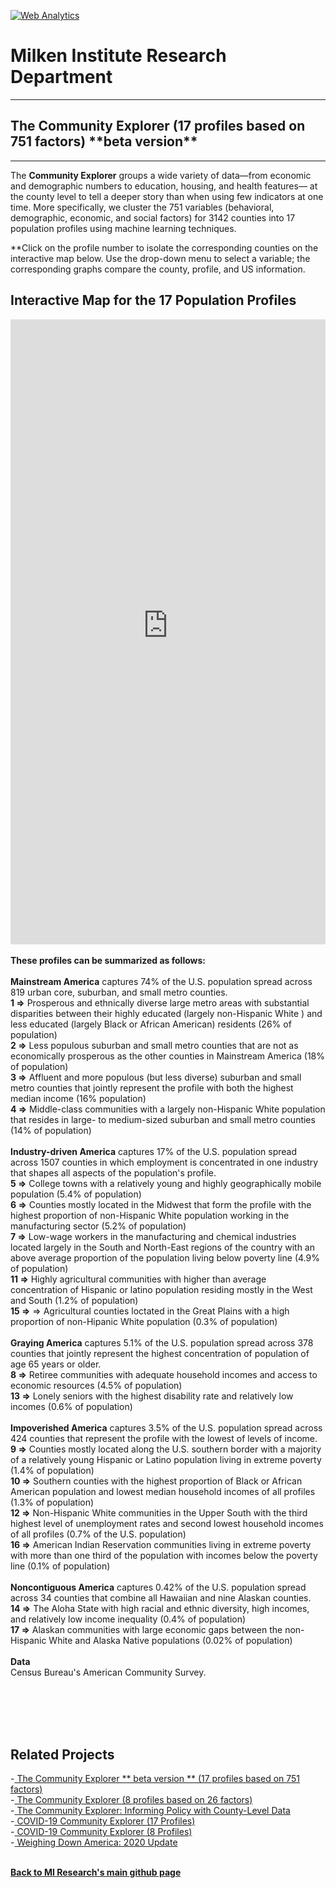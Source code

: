 <br><br>
<head><!-- Global site tag (gtag.js) - Google Analytics -->
<script async src="https://www.googletagmanager.com/gtag/js?id=UA-166686264-2"></script>
<script>
  window.dataLayer = window.dataLayer || [];
  function gtag(){dataLayer.push(arguments);}
  gtag('js', new Date());

  gtag('config', 'UA-166686264-2');
</script>

  <!-- Default Statcounter code for CE 17
https://miresearch.github.io/Community-Explorer-17-profiles/
-->
<script type="text/javascript">
var sc_project=12724919; 
var sc_invisible=1; 
var sc_security="161ec0d3"; 
</script>
<script type="text/javascript"
src="https://www.statcounter.com/counter/counter.js"
async></script>
<noscript><div class="statcounter"><a title="Web Analytics"
href="https://statcounter.com/" target="_blank"><img
class="statcounter"
src="https://c.statcounter.com/12724919/0/161ec0d3/1/"
alt="Web Analytics"
referrerPolicy="no-referrer-when-downgrade"></a></div></noscript>
<!-- End of Statcounter Code -->
  

<meta name="twitter:title" content="Community Explorer">
<meta name="twitter:description" content="The Community Explorer sorts 751 behavioral, demographic, economic, and social factors across 3,192 US counties into 17 community profiles.">
<meta name="twitter:image" content="https://claudelopez.com/wp-content/uploads/2022/03/Screenshot-2022-03-01-123706.png">
<meta name="twitter:card" content="summary_large_image">

<meta property="og:title" content="Community Explorer">
<meta property="og:description" content="The Community Explorer sorts 751 behavioral, demographic, economic, and social factors across 3,142 US counties into 17 community profiles. ;">
<meta property="og:image" content="https://milkeninstitute.org/sites/default/files/GettyImages-1204127705.jpg">
<meta property="og:image:url" content="https://milkeninstitute.org/sites/default/files/GettyImages-1204127705.jpg">
<meta property="og:image:secure_url" content="https://milkeninstitute.org/sites/default/files/GettyImages-1204127705.jpg">
<meta property="og:url" content="https://miresearch.github.io/Community-Explorer/">

</head>

<H1><b>Milken Institute Research Department </b></H1><Hr>

<H2><b> The Community Explorer (17 profiles based on 751 factors) **beta version**</b> </H2> <Hr>

The <b>Community Explorer</b> groups a wide variety of data—from economic and demographic numbers to education, housing, and health features— at the county level to tell a deeper story than when using few indicators at one time. More specifically, we cluster the 751 variables (behavioral, demographic, economic, and social factors) for 3142 counties into 17 population profiles using machine learning techniques.  
  
 **Click on the profile number to isolate the corresponding counties on the interactive map below. Use the drop-down menu to select a variable; the corresponding graphs compare the county, profile, and US information.
<br>
<H2>Interactive Map for the 17 Population Profiles</H2>

<center><iframe src="https://ceproject.azurewebsites.net/" width="100%" height="1000" frameborder="0"></iframe></center>

<br>
<b>These profiles can be summarized as follows:</b>
<br>
<br><b>Mainstream America</B> captures 74% of the U.S. population spread across 819 urban core, suburban, and small metro counties.
<br><b>1 =></b> Prosperous and ethnically diverse large metro areas with substantial disparities between their highly educated (largely non-Hispanic White ) and less educated (largely Black or African American) residents (26% of population)
<br><b>2 =></b> Less populous suburban and small metro counties that are not as economically prosperous as the other counties in Mainstream America (18% of population)
<br><b>3 =></b> Affluent and more populous (but less diverse) suburban and small metro counties that jointly represent the profile with both the highest median income (16% population)
<br><b>4 =></b> Middle-class communities with a largely non-Hispanic White population that resides in large- to medium-sized suburban and small metro counties (14% of population)
<br>
<br><b>Industry-driven America</B> captures 17% of the U.S. population spread across 1507 counties in which employment is concentrated in one industry that shapes all aspects of the population's profile.
<br><b>5 =></b> College towns with a relatively young and highly geographically mobile population (5.4% of population)
<br><b>6 =></b> Counties mostly located in the Midwest that form the profile with the highest proportion of non-Hispanic White population working in the manufacturing sector  (5.2% of population) 
<br><b>7 =></b> Low-wage workers in the manufacturing and chemical industries located largely in the South and North-East regions of the country with an above average proportion of the population living below poverty line (4.9% of population)
<br><b>11 =></b> Highly agricultural communities with higher than average concentration of Hispanic or latino population residing mostly in the West and South (1.2% of population)
<br><b>15 =></b> => Agricultural counties loctated in the Great Plains with a high proportion of non-Hipanic White population (0.3% of population)
<br>
<br><b>Graying America</B> captures 5.1% of the U.S. population spread across 378 counties that jointly represent the highest concentration of population of age 65 years or older. 
<br><b>8 =></b> Retiree communities with adequate household incomes and access to economic resources (4.5% of population) 
<br><b>13 =></b> Lonely seniors with the highest disability rate and relatively low incomes (0.6% of population)
<br>
<br><b>Impoverished America</B> captures 3.5% of the U.S. population spread across 424 counties that represent the profile with the lowest of levels of income.
<br><b>9 =></b> Counties mostly located along the U.S. southern border with a majority of a relatively young Hispanic or Latino population living in extreme poverty (1.4% of population)
<br><b>10 =></b> Southern counties with the highest proportion of Black or African American population and lowest median household incomes of all profiles (1.3% of population)
<br><b>12 =></b> Non-Hispanic White communities in the Upper South with the third highest level of unemployment rates and second lowest household incomes of all profiles (0.7% of the U.S. population) 
<br><b>16 =></b> American Indian Reservation communities living in extreme poverty with more than one third of the population with incomes below the poverty line (0.1% of population)
<br>
<br><b>Noncontiguous America</B> captures 0.42% of the U.S. population spread across 34 counties that combine all Hawaiian and nine Alaskan counties.
<br><b>14 =></b> The Aloha State with high racial and ethnic diversity, high incomes, and relatively low income inequality (0.4% of population)
<br><b>17 =></b> Alaskan communities with large economic gaps between the non-Hispanic White and Alaska Native populations (0.02% of population)
 
<br><br>
<Bh>
<b>Data</b><br>
Census Bureau's American Community Survey. <br>
<br> <br>


<br><br>
<H2>Related Projects </H2>
-<a href="https://miresearch.github.io/Community-Explorer-17-profiles/" target="_blank"> The Community Explorer ** beta version ** (17 profiles based on 751 factors) </a> <br>
-<a href="https://miresearch.github.io/Community-Explorer/" target="_blank"> The Community Explorer  (8 profiles based on 26 factors) </a> <br>
-<a href="https://milkeninstitute.org/sites/default/files/reports-pdf/Community%20Explorer.pdf" target="_blank"> The Community Explorer: Informing Policy with County-Level Data </a> <br>
-<a href="https://miresearch.github.io/COVID19-Community-Explorer/" target="_blank"> COVID-19 Community Explorer (17 Profiles)</a> <br>
-<a href="https://miresearch.github.io/MI-COVID-19-Community-Explorer" target="_blank"> COVID-19 Community Explorer (8 Profiles)</a> <br>
-<a href="https://milkeninstitute.org/reports/weighing-down-america-2020-update" target="_blank"> Weighing Down America: 2020 Update</a><br>
<Br>
  
<a href=" https://miresearch.github.io/About/" target="_blank"> <b>Back to MI Research's main github page</b>  </a>


